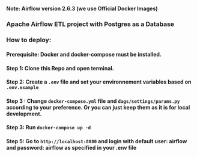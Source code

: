 #### Note: Airflow version 2.6.3 (we use Official Docker Images)

### Apache Airflow ETL project with Postgres as a Database

### How to deploy:

#### Prerequisite: Docker and docker-compose must be installed.

#### Step 1: Clone this Repo and open terminal.

#### Step 2: Create a ```.env``` file and set your environnement variables based on ```.env.example```

#### Step 3 : Change ```docker-compose.yml``` file and ```dags/settings/params.py``` according to your preference. Or you can just keep them as it is for local development.

#### Step 3: Run ```docker-compose up -d```

#### Step 5: Go to ```http://localhost:8080``` and login with default user: airflow and password: airflow as specified in your .env file 
